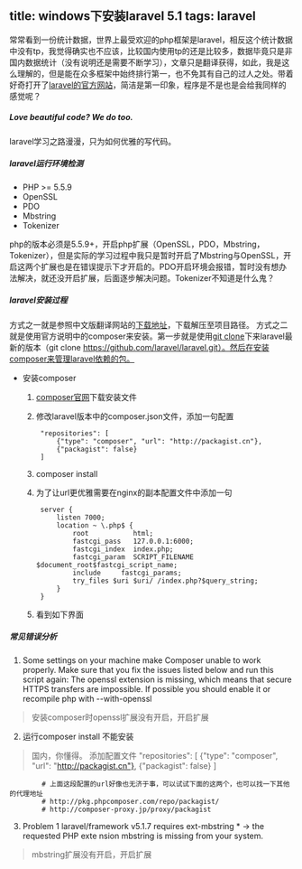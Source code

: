 title: windows下安装laravel 5.1
tags: laravel
---
常常看到一份统计数据，世界上最受欢迎的php框架是laravel，相反这个统计数据中没有tp，我觉得确实也不应该，比较国内使用tp的还是比较多，数据毕竟只是非国内数据统计（没有说明还是需要不断学习），文章只是翻译获得，如此，我是这么理解的，但是能在众多框架中始终排行第一，也不免其有自己的过人之处。带着好奇打开了[laravel的官方网站](http://laravel.com/)，简洁是第一印象，程序是不是也是会给我同样的感觉呢？
<!-- more -->
##### Love beautiful code? We do too.
laravel学习之路漫漫，只为如何优雅的写代码。
##### laravel运行环境检测
* PHP >= 5.5.9
* OpenSSL
* PDO
* Mbstring
* Tokenizer

php的版本必须是5.5.9+，开启php扩展（OpenSSL，PDO，Mbstring，Tokenizer），但是实际的学习过程中我只是暂时开启了Mbstring与OpenSSL，开启这两个扩展也是在错误提示下才开启的。PDO开启环境会报错，暂时没有想办法解决，就还没开启扩展，后面逐步解决问题。Tokenizer不知道是什么鬼？
##### laravel安装过程
方式之一就是参照中文版翻译网站的[下载地址](http://www.golaravel.com/download/)，下载解压至项目路径。
方式之二就是使用官方说明中的composer来安装。第一步就是使用[git clone](http://www.liaoxuefeng.com/wiki/0013739516305929606dd18361248578c67b8067c8c017b000)下来laravel最新的版本（git clone https://github.com/laravel/laravel.git）。然后在安装composer来管理laravel依赖的包。
* 安装composer
	1. [composer官网](https://getcomposer.org/download/)下载安装文件
	2. 修改laravel版本中的composer.json文件，添加一句配置

			"repositories": [
        		{"type": "composer", "url": "http://packagist.cn"},
        		{"packagist": false}
    		]
    3. composer install
    4. 为了让url更优雅需要在nginx的副本配置文件中添加一句

            server {
                listen 7000;
                location ~ \.php$ {
                    root           html;
                    fastcgi_pass   127.0.0.1:6000;
                    fastcgi_index  index.php;
                    fastcgi_param  SCRIPT_FILENAME  $document_root$fastcgi_script_name;
                    include     fastcgi_params;
                    try_files $uri $uri/ /index.php?$query_string;
                }
            }
    4. 看到如下界面


##### 常见错误分析
1. Some settings on your machine make Composer unable to work properly.
Make sure that you fix the issues listed below and run this script again:
The openssl extension is missing, which means that secure HTTPS transfers are impossible.
If possible you should enable it or recompile php with --with-openssl
> 安装composer时openssl扩展没有开启，开启扩展
2. 运行composer install 不能安装
> 国内，你懂得。
添加配置文件
			"repositories": [
        		{"type": "composer", "url": "http://packagist.cn"},
        		{"packagist": false}
    		]

    		# 上面这段配置的url好像也无济于事，可以试试下面的这两个，也可以找一下其他的代理地址
            # http://pkg.phpcomposer.com/repo/packagist/
            # http://composer-proxy.jp/proxy/packagist
3. Problem 1
laravel/framework v5.1.7 requires ext-mbstring * -> the requested PHP exte
nsion mbstring is missing from your system.
> mbstring扩展没有开启，开启扩展
